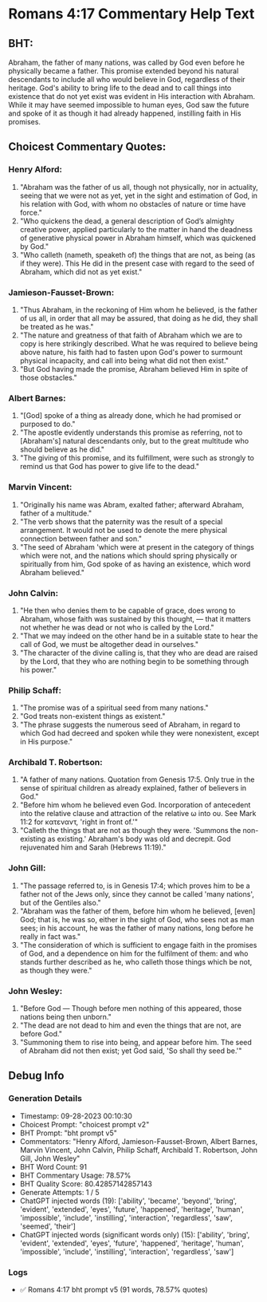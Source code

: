 # Romans 4:17 Commentary Help Text

## BHT:
Abraham, the father of many nations, was called by God even before he physically became a father. This promise extended beyond his natural descendants to include all who would believe in God, regardless of their heritage. God's ability to bring life to the dead and to call things into existence that do not yet exist was evident in His interaction with Abraham. While it may have seemed impossible to human eyes, God saw the future and spoke of it as though it had already happened, instilling faith in His promises.

## Choicest Commentary Quotes:
### Henry Alford:
1. "Abraham was the father of us all, though not physically, nor in actuality, seeing that we were not as yet, yet in the sight and estimation of God, in his relation with God, with whom no obstacles of nature or time have force."
2. "Who quickens the dead, a general description of God’s almighty creative power, applied particularly to the matter in hand the deadness of generative physical power in Abraham himself, which was quickened by God."
3. "Who calleth (nameth, speaketh of) the things that are not, as being (as if they were). This He did in the present case with regard to the seed of Abraham, which did not as yet exist."

### Jamieson-Fausset-Brown:
1. "Thus Abraham, in the reckoning of Him whom he believed, is the father of us all, in order that all may be assured, that doing as he did, they shall be treated as he was."
2. "The nature and greatness of that faith of Abraham which we are to copy is here strikingly described. What he was required to believe being above nature, his faith had to fasten upon God's power to surmount physical incapacity, and call into being what did not then exist."
3. "But God having made the promise, Abraham believed Him in spite of those obstacles."

### Albert Barnes:
1. "[God] spoke of a thing as already done, which he had promised or purposed to do."
2. "The apostle evidently understands this promise as referring, not to [Abraham's] natural descendants only, but to the great multitude who should believe as he did."
3. "The giving of this promise, and its fulfillment, were such as strongly to remind us that God has power to give life to the dead."

### Marvin Vincent:
1. "Originally his name was Abram, exalted father; afterward Abraham, father of a multitude." 
2. "The verb shows that the paternity was the result of a special arrangement. It would not be used to denote the mere physical connection between father and son." 
3. "The seed of Abraham 'which were at present in the category of things which were not, and the nations which should spring physically or spiritually from him, God spoke of as having an existence, which word Abraham believed."

### John Calvin:
1. "He then who denies them to be capable of grace, does wrong to Abraham, whose faith was sustained by this thought, — that it matters not whether he was dead or not who is called by the Lord."
2. "That we may indeed on the other hand be in a suitable state to hear the call of God, we must be altogether dead in ourselves."
3. "The character of the divine calling is, that they who are dead are raised by the Lord, that they who are nothing begin to be something through his power."

### Philip Schaff:
1. "The promise was of a spiritual seed from many nations."
2. "God treats non-existent things as existent."
3. "The phrase suggests the numerous seed of Abraham, in regard to which God had decreed and spoken while they were nonexistent, except in His purpose."

### Archibald T. Robertson:
1. "A father of many nations. Quotation from Genesis 17:5. Only true in the sense of spiritual children as already explained, father of believers in God."
2. "Before him whom he believed even God. Incorporation of antecedent into the relative clause and attraction of the relative ω into ου. See Mark 11:2 for κατεναντ, 'right in front of.'"
3. "Calleth the things that are not as though they were. 'Summons the non-existing as existing.' Abraham's body was old and decrepit. God rejuvenated him and Sarah (Hebrews 11:19)."

### John Gill:
1. "The passage referred to, is in Genesis 17:4; which proves him to be a father not of the Jews only, since they cannot be called 'many nations', but of the Gentiles also."
2. "Abraham was the father of them, before him whom he believed, [even] God; that is, he was so, either in the sight of God, who sees not as man sees; in his account, he was the father of many nations, long before he really in fact was."
3. "The consideration of which is sufficient to engage faith in the promises of God, and a dependence on him for the fulfilment of them: and who stands further described as he, who calleth those things which be not, as though they were."

### John Wesley:
1. "Before God — Though before men nothing of this appeared, those nations being then unborn."
2. "The dead are not dead to him and even the things that are not, are before God."
3. "Summoning them to rise into being, and appear before him. The seed of Abraham did not then exist; yet God said, 'So shall thy seed be.'"


## Debug Info
### Generation Details
- Timestamp: 09-28-2023 00:10:30
- Choicest Prompt: "choicest prompt v2"
- BHT Prompt: "bht prompt v5"
- Commentators: "Henry Alford, Jamieson-Fausset-Brown, Albert Barnes, Marvin Vincent, John Calvin, Philip Schaff, Archibald T. Robertson, John Gill, John Wesley"
- BHT Word Count: 91
- BHT Commentary Usage: 78.57%
- BHT Quality Score: 80.42857142857143
- Generate Attempts: 1 / 5
- ChatGPT injected words (19):
	['ability', 'became', 'beyond', 'bring', 'evident', 'extended', 'eyes', 'future', 'happened', 'heritage', 'human', 'impossible', 'include', 'instilling', 'interaction', 'regardless', 'saw', 'seemed', 'their']
- ChatGPT injected words (significant words only) (15):
	['ability', 'bring', 'evident', 'extended', 'eyes', 'future', 'happened', 'heritage', 'human', 'impossible', 'include', 'instilling', 'interaction', 'regardless', 'saw']

### Logs
- ✅ Romans 4:17 bht prompt v5 (91 words, 78.57% quotes)